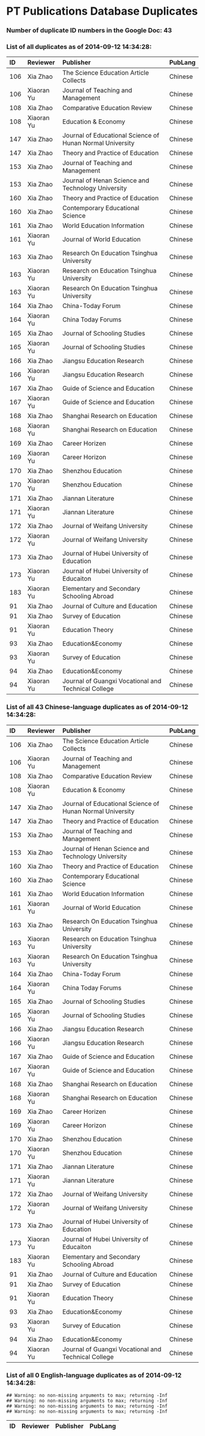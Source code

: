 # PT Publications Database Duplicates




### Number of duplicate ID numbers in the Google Doc: 43

### List of all duplicates as of 2014-09-12 14:34:28:


|ID  |Reviewer   |Publisher                                                 |PubLang |
|:---|:----------|:---------------------------------------------------------|:-------|
|106 |Xia Zhao   |The Science Education Article Collects                    |Chinese |
|106 |Xiaoran Yu |Journal of Teaching and Management                        |Chinese |
|108 |Xia Zhao   |Comparative Education Review                              |Chinese |
|108 |Xiaoran Yu |Education & Economy                                       |Chinese |
|147 |Xia Zhao   |Journal of Educational Science of Hunan Normal University |Chinese |
|147 |Xia Zhao   |Theory and Practice of Education                          |Chinese |
|153 |Xia Zhao   |Journal of Teaching and Management                        |Chinese |
|153 |Xia Zhao   |Journal of Henan Science and Technology University        |Chinese |
|160 |Xia Zhao   |Theory and Practice of Education                          |Chinese |
|160 |Xia Zhao   |Contemporary Educational Science                          |Chinese |
|161 |Xia Zhao   |World Education Information                               |Chinese |
|161 |Xiaoran Yu |Journal of World Education                                |Chinese |
|163 |Xia Zhao   |Research On Education Tsinghua University                 |Chinese |
|163 |Xiaoran Yu |Research on Education Tsinghua University                 |Chinese |
|163 |Xiaoran Yu |Research On Education Tsinghua University                 |Chinese |
|164 |Xia Zhao   |China-Today Forum                                         |Chinese |
|164 |Xiaoran Yu |China Today Forums                                        |Chinese |
|165 |Xia Zhao   |Journal of Schooling Studies                              |Chinese |
|165 |Xiaoran Yu |Journal of Schooling Studies                              |Chinese |
|166 |Xia Zhao   |Jiangsu Education Research                                |Chinese |
|166 |Xiaoran Yu |Jiangsu Education Research                                |Chinese |
|167 |Xia Zhao   |Guide of Science and Education                            |Chinese |
|167 |Xiaoran Yu |Guide of Science and Education                            |Chinese |
|168 |Xia Zhao   |Shanghai Research on Education                            |Chinese |
|168 |Xiaoran Yu |Shanghai Research on Education                            |Chinese |
|169 |Xia Zhao   |Career Horizen                                            |Chinese |
|169 |Xiaoran Yu |Career Horizon                                            |Chinese |
|170 |Xia Zhao   |Shenzhou Education                                        |Chinese |
|170 |Xiaoran Yu |Shenzhou Education                                        |Chinese |
|171 |Xia Zhao   |Jiannan Literature                                        |Chinese |
|171 |Xiaoran Yu |Jiannan Literature                                        |Chinese |
|172 |Xia Zhao   |Journal of Weifang University                             |Chinese |
|172 |Xiaoran Yu |Journal of Weifang University                             |Chinese |
|173 |Xia Zhao   |Journal of Hubei University of Education                  |Chinese |
|173 |Xiaoran Yu |Journal of Hubei University of Educaiton                  |Chinese |
|183 |Xiaoran Yu |Elementary and Secondary Schooling Abroad                 |Chinese |
|91  |Xia Zhao   |Journal of Culture and Education                          |Chinese |
|91  |Xia Zhao   |Survey of Education                                       |Chinese |
|91  |Xiaoran Yu |Education Theory                                          |Chinese |
|93  |Xia Zhao   |Education&Economy                                         |Chinese |
|93  |Xiaoran Yu |Survey of Education                                       |Chinese |
|94  |Xia Zhao   |Education&Economy                                         |Chinese |
|94  |Xiaoran Yu |Journal of Guangxi Vocational and Technical College       |Chinese |

### List of all 43 Chinese-language duplicates as of 2014-09-12 14:34:28:


|ID  |Reviewer   |Publisher                                                 |PubLang |
|:---|:----------|:---------------------------------------------------------|:-------|
|106 |Xia Zhao   |The Science Education Article Collects                    |Chinese |
|106 |Xiaoran Yu |Journal of Teaching and Management                        |Chinese |
|108 |Xia Zhao   |Comparative Education Review                              |Chinese |
|108 |Xiaoran Yu |Education & Economy                                       |Chinese |
|147 |Xia Zhao   |Journal of Educational Science of Hunan Normal University |Chinese |
|147 |Xia Zhao   |Theory and Practice of Education                          |Chinese |
|153 |Xia Zhao   |Journal of Teaching and Management                        |Chinese |
|153 |Xia Zhao   |Journal of Henan Science and Technology University        |Chinese |
|160 |Xia Zhao   |Theory and Practice of Education                          |Chinese |
|160 |Xia Zhao   |Contemporary Educational Science                          |Chinese |
|161 |Xia Zhao   |World Education Information                               |Chinese |
|161 |Xiaoran Yu |Journal of World Education                                |Chinese |
|163 |Xia Zhao   |Research On Education Tsinghua University                 |Chinese |
|163 |Xiaoran Yu |Research on Education Tsinghua University                 |Chinese |
|163 |Xiaoran Yu |Research On Education Tsinghua University                 |Chinese |
|164 |Xia Zhao   |China-Today Forum                                         |Chinese |
|164 |Xiaoran Yu |China Today Forums                                        |Chinese |
|165 |Xia Zhao   |Journal of Schooling Studies                              |Chinese |
|165 |Xiaoran Yu |Journal of Schooling Studies                              |Chinese |
|166 |Xia Zhao   |Jiangsu Education Research                                |Chinese |
|166 |Xiaoran Yu |Jiangsu Education Research                                |Chinese |
|167 |Xia Zhao   |Guide of Science and Education                            |Chinese |
|167 |Xiaoran Yu |Guide of Science and Education                            |Chinese |
|168 |Xia Zhao   |Shanghai Research on Education                            |Chinese |
|168 |Xiaoran Yu |Shanghai Research on Education                            |Chinese |
|169 |Xia Zhao   |Career Horizen                                            |Chinese |
|169 |Xiaoran Yu |Career Horizon                                            |Chinese |
|170 |Xia Zhao   |Shenzhou Education                                        |Chinese |
|170 |Xiaoran Yu |Shenzhou Education                                        |Chinese |
|171 |Xia Zhao   |Jiannan Literature                                        |Chinese |
|171 |Xiaoran Yu |Jiannan Literature                                        |Chinese |
|172 |Xia Zhao   |Journal of Weifang University                             |Chinese |
|172 |Xiaoran Yu |Journal of Weifang University                             |Chinese |
|173 |Xia Zhao   |Journal of Hubei University of Education                  |Chinese |
|173 |Xiaoran Yu |Journal of Hubei University of Educaiton                  |Chinese |
|183 |Xiaoran Yu |Elementary and Secondary Schooling Abroad                 |Chinese |
|91  |Xia Zhao   |Journal of Culture and Education                          |Chinese |
|91  |Xia Zhao   |Survey of Education                                       |Chinese |
|91  |Xiaoran Yu |Education Theory                                          |Chinese |
|93  |Xia Zhao   |Education&Economy                                         |Chinese |
|93  |Xiaoran Yu |Survey of Education                                       |Chinese |
|94  |Xia Zhao   |Education&Economy                                         |Chinese |
|94  |Xiaoran Yu |Journal of Guangxi Vocational and Technical College       |Chinese |

### List of all 0 English-language duplicates as of 2014-09-12 14:34:28:


```
## Warning: no non-missing arguments to max; returning -Inf
## Warning: no non-missing arguments to max; returning -Inf
## Warning: no non-missing arguments to max; returning -Inf
## Warning: no non-missing arguments to max; returning -Inf
```



|ID |Reviewer |Publisher |PubLang |
|:--|:--------|:---------|:-------|

